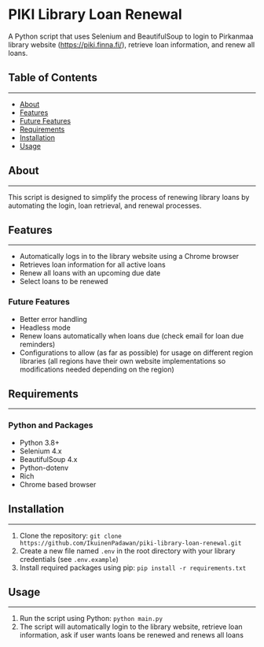 # PIKI Library Loan Renewal
A Python script that uses Selenium and BeautifulSoup to login to Pirkanmaa library website (https://piki.finna.fi/), retrieve loan information, and renew all loans.

## Table of Contents
-----------------

* [About](#about)
* [Features](#features)
* [Future Features](#future-features)
* [Requirements](#requirements)
* [Installation](#installation)
* [Usage](#usage)


## About
--------

This script is designed to simplify the process of renewing library loans by automating the login, loan retrieval, and renewal processes.

## Features
------------

* Automatically logs in to the library website using a Chrome browser
* Retrieves loan information for all active loans
* Renew all loans with an upcoming due date
* Select loans to be renewed

### Future Features
* Better error handling
* Headless mode
* Renew loans automatically when loans due (check email for loan due reminders)
* Configurations to allow (as far as possible) for usage on different region libraries (all regions have their own website implementations so modifications needed depending on the region)

## Requirements
---------------

### Python and Packages

* Python 3.8+
* Selenium 4.x
* BeautifulSoup 4.x
* Python-dotenv
* Rich
* Chrome based browser

## Installation
--------------

1. Clone the repository: `git clone https://github.com/IkuinenPadawan/piki-library-loan-renewal.git`
2. Create a new file named `.env` in the root directory with your library credentials (see `.env.example`)
3. Install required packages using pip: `pip install -r requirements.txt`

## Usage
--------

1. Run the script using Python: `python main.py`
2. The script will automatically login to the library website, retrieve loan information, ask if user wants loans be renewed and renews all loans
